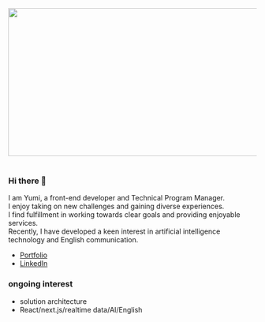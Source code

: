 <a href="https://github.com/devxb/gitanimals">
<img
  src="https://render.gitanimals.org/farms/newyumi"
  width="600"
  height="300"
/>
</a><br/><br/>


### Hi there 👋
I am Yumi, a front-end developer and Technical Program Manager.<br/>
I enjoy taking on new challenges and gaining diverse experiences.<br/>
I find fulfillment in working towards clear goals and providing enjoyable services.<br/>
Recently, I have developed a keen interest in artificial intelligence technology and English communication.

- [Portfolio](https://newyumi.vercel.app/)
- [LinkedIn](https://www.linkedin.com/in/yumi-yang-b73221104/)

### ongoing interest
- solution architecture
- React/next.js/realtime data/AI/English
